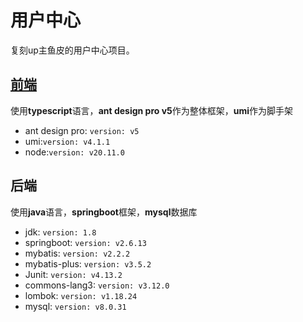 # 用户中心
复刻up主鱼皮的用户中心项目。
## [前端](https://github.com/LyQing63/usercenter-frontend)
使用**typescript**语言，**ant design pro v5**作为整体框架，**umi**作为脚手架
  - ant design pro: `version: v5`
  - umi:`version: v4.1.1`
  - node:`version: v20.11.0`
## 后端
使用**java**语言，**springboot**框架，**mysql**数据库
  - jdk: `version: 1.8`
  - springboot: `version: v2.6.13`
  - mybatis: `version: v2.2.2`
  - mybatis-plus: `version: v3.5.2`
  - Junit: `version: v4.13.2`
  - commons-lang3: `version: v3.12.0`
  - lombok: `version: v1.18.24`
  - mysql: `version: v8.0.31`
